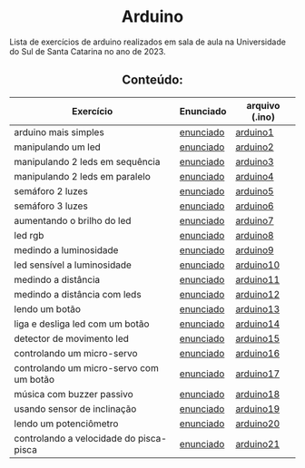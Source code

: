 <h1 align="center">Arduino</h1>
Lista de exercícios de arduino realizados em sala de aula na Universidade do Sul de Santa Catarina no ano de 2023.

<h2 align="center">Conteúdo:</h2>
<div align="center">
  
  | Exercício | Enunciado| arquivo (.ino) |
  |-----------|----------|----------------|
  | arduino mais simples |[enunciado](https://github.com/KarlosEKaminski/arduino/blob/main/exercicios-arduino-2023/1.%20arduino%20mais%20simples/enunciado-exercicio.md)|[arduino1](https://github.com/KarlosEKaminski/arduino/blob/main/exercicios-arduino-2023/1.%20arduino%20mais%20simples/arduino1.ino)|
  | manipulando um led |[enunciado](https://github.com/KarlosEKaminski/arduino/blob/main/exercicios-arduino-2023/2.%20manipulando%20um%20led/enunciado-exercicio.md)|[arduino2](https://github.com/KarlosEKaminski/arduino/blob/main/exercicios-arduino-2023/2.%20manipulando%20um%20led/arduino2.ino)|
  | manipulando 2 leds em sequência |[enunciado](https://github.com/KarlosEKaminski/arduino/blob/main/exercicios-arduino-2023/3.%20manipulando%202%20leds%20em%20sequencia/enunciado-exercicio.md)|[arduino3](https://github.com/KarlosEKaminski/arduino/blob/main/exercicios-arduino-2023/3.%20manipulando%202%20leds%20em%20sequencia/arduino3.ino)|
  | manipulando 2 leds em paralelo |[enunciado](https://github.com/KarlosEKaminski/arduino/blob/main/exercicios-arduino-2023/4.%20manipulando%202%20leds%20em%20paralelo/enunciado-exercicio.md)|[arduino4](https://github.com/KarlosEKaminski/arduino/blob/main/exercicios-arduino-2023/4.%20manipulando%202%20leds%20em%20paralelo/arduino4.ino)|
  | semáforo 2 luzes |[enunciado](https://github.com/KarlosEKaminski/arduino/blob/main/exercicios-arduino-2023/5.%20semaforo%20de%202%20luzes/enunciado-exercicio.md)|[arduino5](https://github.com/KarlosEKaminski/arduino/blob/main/exercicios-arduino-2023/5.%20semaforo%20de%202%20luzes/arduino5.ino)|
  | semáforo 3 luzes |[enunciado](https://github.com/KarlosEKaminski/arduino/blob/main/exercicios-arduino-2023/6.%20semaforo%20de%203%20luzes/enunciado-exercicio.md)|[arduino6](https://github.com/KarlosEKaminski/arduino/blob/main/exercicios-arduino-2023/6.%20semaforo%20de%203%20luzes/arduino6.ino)|
  | aumentando o brilho do led |[enunciado](https://github.com/KarlosEKaminski/arduino/blob/main/exercicios-arduino-2023/7.%20aumentando%20brilho%20do%20led/enunciado-exercicio.md)|[arduino7](https://github.com/KarlosEKaminski/arduino/blob/main/exercicios-arduino-2023/7.%20aumentando%20brilho%20do%20led/arduino7.ino)|
  | led rgb |[enunciado](https://github.com/KarlosEKaminski/arduino/blob/main/exercicios-arduino-2023/8.%20led%20rgb/enunciado-exercicio.md)|[arduino8](https://github.com/KarlosEKaminski/arduino/blob/main/exercicios-arduino-2023/8.%20led%20rgb/arduino8.ino)|
  | medindo a luminosidade |[enunciado](https://github.com/KarlosEKaminski/arduino/blob/main/exercicios-arduino-2023/9.%20medindo%20a%20luminosidade/enunciado-exercicio.md)|[arduino9](https://github.com/KarlosEKaminski/arduino/blob/main/exercicios-arduino-2023/9.%20medindo%20a%20luminosidade/arduino9.ino)|
  | led sensível a luminosidade |[enunciado](https://github.com/KarlosEKaminski/arduino/blob/main/exercicios-arduino-2023/10.%20led%20sensivel%20a%20luminosidade/enunciado-exercicio.md)|[arduino10](https://github.com/KarlosEKaminski/arduino/blob/main/exercicios-arduino-2023/10.%20led%20sensivel%20a%20luminosidade/arduino10.ino)|
  | medindo a distância |[enunciado](https://github.com/KarlosEKaminski/arduino/blob/main/exercicios-arduino-2023/11.%20medindo%20a%20distancia/enunciado-exercicio.md)|[arduino11](https://github.com/KarlosEKaminski/arduino/blob/main/exercicios-arduino-2023/11.%20medindo%20a%20distancia/arduino11.ino)|
  | medindo a distância com leds|[enunciado](https://github.com/KarlosEKaminski/arduino/blob/main/exercicios-arduino-2023/12.%20medindo%20a%20distancia%20com%20leds/enunciado-exercicio.md)|[arduino12](https://github.com/KarlosEKaminski/arduino/blob/main/exercicios-arduino-2023/12.%20medindo%20a%20distancia%20com%20leds/arduino12.ino)|
  | lendo um botão |[enunciado](https://github.com/KarlosEKaminski/arduino/blob/main/exercicios-arduino-2023/13.%20lendo%20um%20botao/enunciado-exercicio.md)|[arduino13](https://github.com/KarlosEKaminski/arduino/blob/main/exercicios-arduino-2023/13.%20lendo%20um%20botao/arduino13.ino)|
  | liga e desliga led com um botão |[enunciado](https://github.com/KarlosEKaminski/arduino/blob/main/exercicios-arduino-2023/14.%20liga%20e%20desliga%20led%20com%20um%20botao/enunciado-exercicio.md)|[arduino14](https://github.com/KarlosEKaminski/arduino/blob/main/exercicios-arduino-2023/14.%20liga%20e%20desliga%20led%20com%20um%20botao/arduino14.ino)|
  | detector de movimento led |[enunciado](https://github.com/KarlosEKaminski/arduino/blob/main/exercicios-arduino-2023/15.%20detector%20de%20movimento%20led/enunciado-exercicio.md)|[arduino15](https://github.com/KarlosEKaminski/arduino/blob/main/exercicios-arduino-2023/15.%20detector%20de%20movimento%20led/arduino15.ino)|
  | controlando um micro-servo |[enunciado](https://github.com/KarlosEKaminski/arduino/blob/main/exercicios-arduino-2023/16.%20controlando%20um%20micro%20servo/enunciado-exercicio.md)|[arduino16](https://github.com/KarlosEKaminski/arduino/blob/main/exercicios-arduino-2023/16.%20controlando%20um%20micro%20servo/arduino16.ino)|
  | controlando um micro-servo com um botão|[enunciado](https://github.com/KarlosEKaminski/arduino/blob/main/exercicios-arduino-2023/17.%20controlando%20um%20micro%20servo%20com%20um%20botao/enunciado-exercicio.md)|[arduino17](https://github.com/KarlosEKaminski/arduino/blob/main/exercicios-arduino-2023/17.%20controlando%20um%20micro%20servo%20com%20um%20botao/arduino17.ino)|
  | música com buzzer passivo |[enunciado](https://github.com/KarlosEKaminski/arduino/blob/main/exercicios-arduino-2023/18.%20musica%20com%20buzzer%20passivo/enunciado-exercicio.md)|[arduino18](https://github.com/KarlosEKaminski/arduino/blob/main/exercicios-arduino-2023/18.%20musica%20com%20buzzer%20passivo/arduino18.ino)|
  | usando sensor de inclinação |[enunciado](https://github.com/KarlosEKaminski/arduino/blob/main/exercicios-arduino-2023/19.%20usando%20sensor%20de%20inclina%C3%A7%C3%A3o/enunciado-exercicio.md)|[arduino19](https://github.com/KarlosEKaminski/arduino/blob/main/exercicios-arduino-2023/19.%20usando%20sensor%20de%20inclina%C3%A7%C3%A3o/arduino19.ino)|
  | lendo um potenciômetro |[enunciado](https://github.com/KarlosEKaminski/arduino/blob/main/exercicios-arduino-2023/20.%20lendo%20um%20potenciometro/enunciado-exercicio.md)|[arduino20](https://github.com/KarlosEKaminski/arduino/blob/main/exercicios-arduino-2023/20.%20lendo%20um%20potenciometro/arduino20.ino)|
  | controlando a velocidade do pisca-pisca |[enunciado](https://github.com/KarlosEKaminski/arduino/blob/main/exercicios-arduino-2023/21.%20controlando%20a%20velocidade%20do%20pisca-pisca/enunciado-exercicio.md)|[arduino21](https://github.com/KarlosEKaminski/arduino/blob/main/exercicios-arduino-2023/21.%20controlando%20a%20velocidade%20do%20pisca-pisca/arduino21.ino)|
  

</div>  

